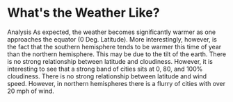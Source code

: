 # What's the Weather Like?

Analysis
As expected, the weather becomes significantly warmer as one approaches the equator (0 Deg. Latitude). More interestingly, however, is the fact that the southern hemisphere tends to be warmer this time of year than the northern hemisphere. This may be due to the tilt of the earth.
There is no strong relationship between latitude and cloudiness. However, it is interesting to see that a strong band of cities sits at 0, 80, and 100% cloudiness.
There is no strong relationship between latitude and wind speed. However, in northern hemispheres there is a flurry of cities with over 20 mph of wind.
